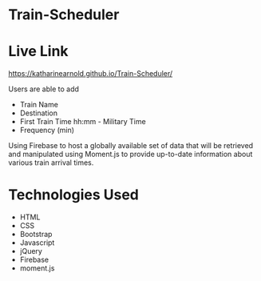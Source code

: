# Train-Scheduler

# Live Link
https://katharinearnold.github.io/Train-Scheduler/

Users are able to add 
- Train Name 
- Destination 
- First Train Time hh:mm - Military Time 
- Frequency (min)

Using Firebase to host a globally available set of data that will be retrieved and manipulated using Moment.js to provide up-to-date information about various train arrival times.

# Technologies Used
- HTML
- CSS
- Bootstrap
- Javascript
- jQuery
- Firebase
- moment.js